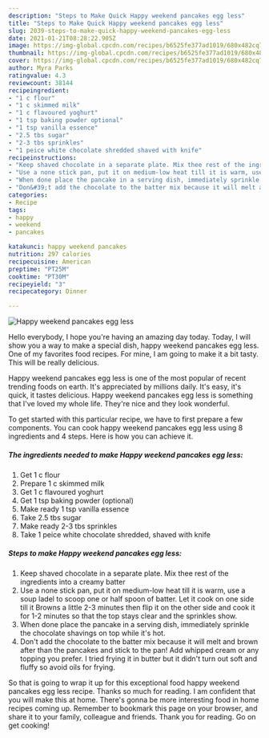 ```yaml
---
description: "Steps to Make Quick Happy weekend pancakes egg less"
title: "Steps to Make Quick Happy weekend pancakes egg less"
slug: 2039-steps-to-make-quick-happy-weekend-pancakes-egg-less
date: 2021-01-21T08:28:22.905Z
image: https://img-global.cpcdn.com/recipes/b6525fe377ad1019/680x482cq70/happy-weekend-pancakes-egg-less-recipe-main-photo.jpg
thumbnail: https://img-global.cpcdn.com/recipes/b6525fe377ad1019/680x482cq70/happy-weekend-pancakes-egg-less-recipe-main-photo.jpg
cover: https://img-global.cpcdn.com/recipes/b6525fe377ad1019/680x482cq70/happy-weekend-pancakes-egg-less-recipe-main-photo.jpg
author: Myra Parks
ratingvalue: 4.3
reviewcount: 38144
recipeingredient:
- "1 c flour"
- "1 c skimmed milk"
- "1 c flavoured yoghurt"
- "1 tsp baking powder optional"
- "1 tsp vanilla essence"
- "2.5 tbs sugar"
- "2-3 tbs sprinkles"
- "1 peice white chocolate shredded shaved with knife"
recipeinstructions:
- "Keep shaved chocolate in a separate plate. Mix thee rest of the ingredients into a creamy batter"
- "Use a none stick pan, put it on medium-low heat till it is warm, use a soup ladel to scoop one or half spoon of batter. Let it cook on one side till it Browns a little 2-3 minutes then flip it on the other side and cook it for 1-2 minutes so that the top stays clear and the sprinkles show."
- "When done place the pancake in a serving dish, immediately sprinkle the chocolate shavings on top while it&#39;s hot."
- "Don&#39;t add the chocolate to the batter mix because it will melt and brown after than the pancakes and stick to the pan! Add whipped cream or any topping you prefer. I tried frying it in butter but it didn&#39;t turn out soft and fluffy so avoid oils for frying."
categories:
- Recipe
tags:
- happy
- weekend
- pancakes

katakunci: happy weekend pancakes 
nutrition: 297 calories
recipecuisine: American
preptime: "PT25M"
cooktime: "PT30M"
recipeyield: "3"
recipecategory: Dinner

---
```



![Happy weekend pancakes egg less](https://img-global.cpcdn.com/recipes/b6525fe377ad1019/680x482cq70/happy-weekend-pancakes-egg-less-recipe-main-photo.jpg)

Hello everybody, I hope you're having an amazing day today. Today, I will show you a way to make a special dish, happy weekend pancakes egg less. One of my favorites food recipes. For mine, I am going to make it a bit tasty. This will be really delicious.



Happy weekend pancakes egg less is one of the most popular of recent trending foods on earth. It's appreciated by millions daily. It's easy, it's quick, it tastes delicious. Happy weekend pancakes egg less is something that I've loved my whole life. They're nice and they look wonderful.


To get started with this particular recipe, we have to first prepare a few components. You can cook happy weekend pancakes egg less using 8 ingredients and 4 steps. Here is how you can achieve it.

<!--inarticleads1-->

##### The ingredients needed to make Happy weekend pancakes egg less:

1. Get 1 c flour
1. Prepare 1 c skimmed milk
1. Get 1 c flavoured yoghurt
1. Get 1 tsp baking powder (optional)
1. Make ready 1 tsp vanilla essence
1. Take 2.5 tbs sugar
1. Make ready 2-3 tbs sprinkles
1. Take 1 peice white chocolate shredded, shaved with knife




<!--inarticleads2-->

##### Steps to make Happy weekend pancakes egg less:

1. Keep shaved chocolate in a separate plate. Mix thee rest of the ingredients into a creamy batter
1. Use a none stick pan, put it on medium-low heat till it is warm, use a soup ladel to scoop one or half spoon of batter. Let it cook on one side till it Browns a little 2-3 minutes then flip it on the other side and cook it for 1-2 minutes so that the top stays clear and the sprinkles show.
1. When done place the pancake in a serving dish, immediately sprinkle the chocolate shavings on top while it&#39;s hot.
1. Don&#39;t add the chocolate to the batter mix because it will melt and brown after than the pancakes and stick to the pan! Add whipped cream or any topping you prefer. I tried frying it in butter but it didn&#39;t turn out soft and fluffy so avoid oils for frying.




So that is going to wrap it up for this exceptional food happy weekend pancakes egg less recipe. Thanks so much for reading. I am confident that you will make this at home. There's gonna be more interesting food in home recipes coming up. Remember to bookmark this page on your browser, and share it to your family, colleague and friends. Thank you for reading. Go on get cooking!
